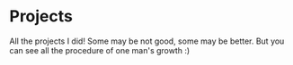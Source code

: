 # Projects
All the projects I did!
Some may be not good, some may be better.
But you can see all the procedure of one man's growth :)

